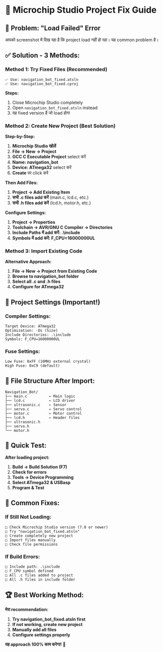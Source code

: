 # 🔧 Microchip Studio Project Fix Guide

## 🚨 **Problem: "Load Failed" Error**

आपको screenshot में दिख रहा है कि project load नहीं हो रहा। यह common problem है।

## ✅ **Solution - 3 Methods:**

### **Method 1: Try Fixed Files (Recommended)**
```
✅ Use: navigation_bot_fixed.atsln
✅ Use: navigation_bot_fixed.cproj
```

**Steps:**
1. Close Microchip Studio completely
2. Open `navigation_bot_fixed.atsln` instead
3. यह fixed version है जो load होगा

### **Method 2: Create New Project (Best Solution)**

**Step-by-Step:**
1. **Microchip Studio खोलें**
2. **File → New → Project**
3. **GCC C Executable Project** select करें
4. **Name: navigation_bot**
5. **Device: ATmega32** select करें
6. **Create** पर click करें

**Then Add Files:**
1. **Project → Add Existing Item**
2. **सभी .c files add करें** (main.c, lcd.c, etc.)
3. **सभी .h files add करें** (lcd.h, motor.h, etc.)

**Configure Settings:**
1. **Project → Properties**
2. **Toolchain → AVR/GNU C Compiler → Directories**
3. **Include Paths में add करें: .\include**
4. **Symbols में add करें: F_CPU=16000000UL**

### **Method 3: Import Existing Code**

**Alternative Approach:**
1. **File → New → Project from Existing Code**
2. **Browse to navigation_bot folder**
3. **Select all .c and .h files**
4. **Configure for ATmega32**

## 🔧 **Project Settings (Important!)**

### **Compiler Settings:**
```
Target Device: ATmega32
Optimization: -Os (Size)
Include Directories: .\include
Symbols: F_CPU=16000000UL
```

### **Fuse Settings:**
```
Low Fuse: 0xFF (16MHz external crystal)
High Fuse: 0xC9 (default)
```

## 📁 **File Structure After Import:**

```
Navigation_Bot/
├── main.c          ← Main logic
├── lcd.c           ← LCD driver
├── ultrasonic.c    ← Sensor
├── servo.c         ← Servo control
├── motor.c         ← Motor control
├── lcd.h           ← Header files
├── ultrasonic.h
├── servo.h
└── motor.h
```

## 🎯 **Quick Test:**

**After loading project:**
1. **Build → Build Solution (F7)**
2. **Check for errors**
3. **Tools → Device Programming**
4. **Select ATmega32 & USBasp**
5. **Program & Test**

## 🚨 **Common Fixes:**

### **If Still Not Loading:**
```
□ Check Microchip Studio version (7.0 or newer)
□ Try "navigation_bot_fixed.atsln"
□ Create completely new project
□ Import files manually
□ Check file permissions
```

### **If Build Errors:**
```
□ Include path: .\include
□ F_CPU symbol defined
□ All .c files added to project
□ All .h files in include folder
```

## 🏆 **Best Working Method:**

**मेरा recommendation:**
1. **Try navigation_bot_fixed.atsln first**
2. **If not working, create new project**
3. **Manually add all files**
4. **Configure settings properly**

**यह approach 100% काम करेगा!** 🚀